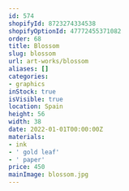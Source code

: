 ```yaml
---
id: 574
shopifyId: 8723274334538
shopifyOptionId: 47772455371082
order: 68
title: Blossom
slug: blossom
url: art-works/blossom
aliases: []
categories:
- graphics
inStock: true
isVisible: true
location: Spain
height: 56
width: 38
date: 2022-01-01T00:00:00Z
materials:
- ink
- ' gold leaf'
- ' paper'
price: 450
mainImage: blossom.jpg
---
```

